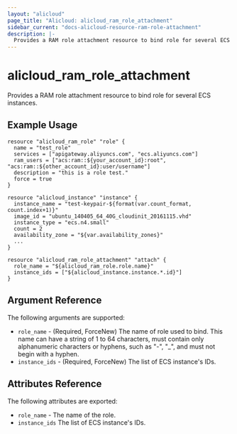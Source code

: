 ```yaml
---
layout: "alicloud"
page_title: "Alicloud: alicloud_ram_role_attachment"
sidebar_current: "docs-alicloud-resource-ram-role-attachment"
description: |-
  Provides a RAM role attachment resource to bind role for several ECS instances.
---
```


# alicloud\_ram\_role\_attachment

Provides a RAM role attachment resource to bind role for several ECS instances.

## Example Usage

```
resource "alicloud_ram_role" "role" {
  name = "test_role"
  services = ["apigateway.aliyuncs.com", "ecs.aliyuncs.com"]
  ram_users = ["acs:ram::${your_account_id}:root", "acs:ram::${other_account_id}:user/username"]
  description = "this is a role test."
  force = true
}

resource "alicloud_instance" "instance" {
  instance_name = "test-keypair-${format(var.count_format, count.index+1)}"
  image_id = "ubuntu_140405_64_40G_cloudinit_20161115.vhd"
  instance_type = "ecs.n4.small"
  count = 2
  availability_zone = "${var.availability_zones}"
  ...
}

resource "alicloud_ram_role_attachment" "attach" {
  role_name = "${alicloud_ram_role.role.name}"
  instance_ids = ["${alicloud_instance.instance.*.id}"]
}
```

## Argument Reference

The following arguments are supported:

* `role_name` - (Required, ForceNew) The name of role used to bind. This name can have a string of 1 to 64 characters, must contain only alphanumeric characters or hyphens, such as "-", "_", and must not begin with a hyphen.
* `instance_ids` - (Required, ForceNew) The list of ECS instance's IDs.

## Attributes Reference

The following attributes are exported:

* `role_name` - The name of the role.
* `instance_ids` The list of ECS instance's IDs.
